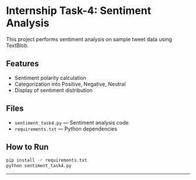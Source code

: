 
# Internship Task-4: Sentiment Analysis

This project performs sentiment analysis on sample tweet data using TextBlob.

## Features
- Sentiment polarity calculation
- Categorization into Positive, Negative, Neutral
- Display of sentiment distribution

## Files
- `sentiment_task4.py` — Sentiment analysis code
- `requirements.txt` — Python dependencies

## How to Run
```bash
pip install -r requirements.txt
python sentiment_task4.py
```

---
